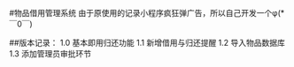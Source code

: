#物品借用管理系统 由于原使用的记录小程序疯狂弹广告，所以自己开发一个φ(*￣0￣)

##版本记录： 1.0 基本即用归还功能 1.1 新增借用与归还提醒 1.2 导入物品数据库 1.3 添加管理员审批环节
